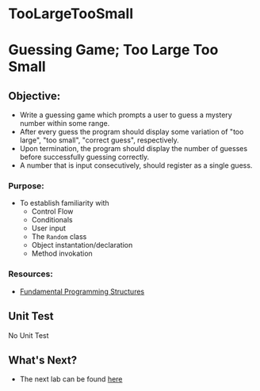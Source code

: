 # TooLargeTooSmall

# Guessing Game; Too Large Too Small

## **Objective:**
* Write a guessing game which prompts a user to guess a mystery number within some range.
* After every guess the program should display some variation of "too large", "too small", "correct guess", respectively.
* Upon termination, the program should display the number of guesses before successfully guessing correctly.
* A number that is input consecutively, should register as a single guess.

### **Purpose:**
* To establish familiarity with
    * Control Flow
    * Conditionals
    * User input
    * The `Random` class
    * Object instantation/declaration
    * Method invokation

### **Resources:**
* [Fundamental Programming Structures](https://zipcoder.github.io/reveal-slides/fundament-programing-stuctures.html#/)

## Unit Test
No Unit Test

## What's Next?
* The next lab can be found [here](https://github.com/Zipcoder/ZCW-MicroLabs-JavaFundamentals-SumOrProduct)
